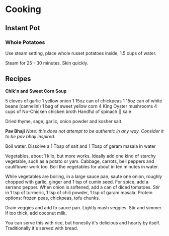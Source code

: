 # Cooking

## Instant Pot

### Whole Potatoes

Use steam setting, place whole russet potatoes inside, 1.5 cups of water.

Steam for 25 - 30 minutes. Skin quickly.

## Recipes

**Chik'n and Sweet Corn Soup**

5 cloves of garlic
1 yellow onion
1 15oz can of chickpeas
1 15oz can of white beans (cannelini)
1 bag of sweet yellow corn
4 King Oyster mushrooms
4 cups of No-Chicken chicken broth
Handful of spinach || kale

Dried thyme, sage, garlic, onion powder and kosher salt

**Pav Bhaji**
*Note: this does not attempt to be authentic in any way. Consider it to be
pav bhaji inspired.*

Boil water. Dissolve a 1 Tbsp of salt and 1 Tbsp of garam masala in water

Vegetables, about 1 kilo, but more works. Ideally add one kind of starchy vegetable,
such as a potato or yam. Cabbage, carrots, bell peppers and cauliflower work too.
Boil the vegetables for about in ten minutes in water.

While vegetables are boiling, in a large sauce pan, saute one onion, roughly chopped with
garlic, ginger and 1 tsp of cumin seed. For spice, add a serrano pepper. When onion is softened,
add a can of diced tomatoes. Stir in 1 tsp of turmeric, 1 tsp of chili powder, 1 tsp of garam masala.
Protein options: frozen peas, chickpeas, tofu chunks.

Drain veggies and add to sauce pan. Lightly mash veggies. Stir and simmer. If too thick, add coconut milk.

You can serve this with rice, but honestly it's delicious and hearty by itself. Traditionally it's served with
bread.
